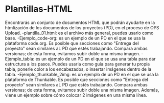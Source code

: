 # Plantillas-HTML

Encontrarás un conjunto de dosumentos HTML que podrán ayudarte en la htmlización de los documentos de los proyectos (PD), en el proceso de OPS Upload. 
-plantilla_01.html: es el archivo más general, puedes usarlo como base.
-Ejemplo_code-org: es un ejemplo de un PD en el que se usa la plataforma code.org. Es posible que secciones como "Entrega del proyecto" sean similares aL PD que estés 						trabajando.
					Compara ambas versionas; de esta forma, evitamos subir doble una misma imagen.
-Ejemplo_tabla: es un ejemplo de un PD en el que se usa una tabla para dar estructura a los pasos. Puedes usarla como guía para generar tu propia tabla, ponerle color 						a los encabezados, 
					o insertar imágenes dentro de la tabla.
-Ejemplo_thunkable_2img: es un ejemplo de un PD en el que se usa la plataforma de Thunkable. Es posible que secciones como "Entrega del proyecto" sean similares aL PD 						que estés trabajando.
					Compara ambas versionas; de esta forma, evitamos subir doble una misma imagen.
					Además, viene un ejemplo sobre cómo colocar 2 imágenes en una misma línea.
